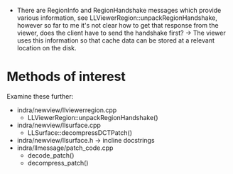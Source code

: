 - There are RegionInfo and RegionHandshake messages which provide various information,
  see LLViewerRegion::unpackRegionHandshake, however so far to me it's not clear how to
  get that response from the viewer, does the client have to send the handshake first?
  → The viewer uses this information so that cache data can be stored at a relevant
    location on the disk.

# Methods of interest

Examine these further:


- indra/newview/llviewerregion.cpp
  - LLViewerRegion::unpackRegionHandshake()
- indra/newview/llsurface.cpp
  - LLSurface::decompressDCTPatch()
- indra/newview/llsurface.h
  → incline docstrings
- indra/llmessage/patch_code.cpp
  - decode_patch()
  - decompress_patch()

